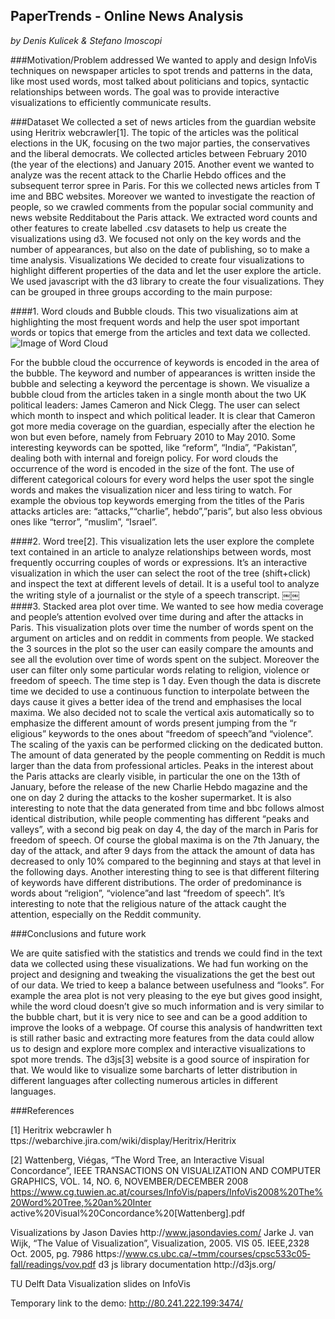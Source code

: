 ## PaperTrends - Online News Analysis
*by Denis Kulicek & Stefano Imoscopi*

###Motivation/Problem addressed
We wanted to apply and design InfoVis techniques on newspaper articles to spot trends and patterns in the data, like most used words, most talked about politicians and topics, syntactic relationships between words. The goal was to provide interactive visualizations to efficiently communicate results.

###Dataset
We collected a set of news articles from t​he guardian website using Heritrix web­crawler[1]. The topic of the articles was the political elections in the UK, focusing on the two major parties, the conservatives and the liberal democrats. We collected articles between February 2010 (the year of the elections) and January 2015.
Another event we wanted to analyze was the recent attack to the Charlie Hebdo offices and the subsequent terror spree in Paris. For this we collected news articles from T​ime and B​BC websites. Moreover we wanted to investigate the reaction of people, so we crawled comments from the popular social community and news website R​eddit​about the Paris attack.
We extracted word counts and other features to create labelled .csv datasets to help us create the visualizations using d3. We focused not only on the key words and the number of appearances, but also on the date of publishing, so to make a time analysis.
Visualizations
We decided to create four visualizations to highlight different properties of the data and let the user explore the article. We used javascript with the d3 library to create the four visualizations. They can be grouped in three groups according to the main purpose:

####1. Word clouds and B​ubble clouds.
This two visualizations aim at highlighting the most frequent words and help the user spot important words or topics that emerge from the articles and text data we collected.
![Image of Word Cloud](https://delftdatavis.herokuapp.com/images/44ee9de1.wordcloud.png)

For the bubble cloud the occurrence of keywords is encoded in the area of the bubble. The keyword and number of appearances is written inside the bubble and selecting a keyword the percentage is shown. We visualize a bubble cloud from the articles taken in a single month about the two UK political leaders: James Cameron and Nick Clegg. The user can select which month to inspect and which political leader. It is clear that Cameron got more media coverage on the guardian, especially after the election he won but even before, namely from February 2010 to May 2010. Some interesting keywords can be spotted, like “reform”​, “India”​, “Pakistan”​, dealing both with internal and foreign policy.
For word clouds the occurrence of the word is encoded in the size of the font. The use of different categorical colours for every word helps the user spot the single words and makes the visualization nicer and less tiring to watch. For example the obvious top keywords emerging from the titles of the Paris attacks articles are: “a​ttacks,​”“c​harlie”​, h​ebdo”​,”p​aris”​, but also less obvious ones like “t​error”​, “m​uslim”​, “I​srael”​.

####2. Word tree[2].
​This visualization lets the user explore the complete text contained in an article to analyze relationships between words, most frequently occurring couples of words or expressions.
It’s an interactive visualization in which the user can select the root of the tree (shift+click) and inspect the text at different levels of detail. It is a useful tool to analyze the writing style of a journalist or the style of a speech transcript.
￼￼
####3. Stacked area plot over time.
​We wanted to see how media coverage and people’s attention evolved over time during and after the attacks in Paris. This visualization plots over time the number of words spent on the argument on articles and on reddit in comments from people. We stacked the 3 sources in the plot so the user can easily compare the amounts and see all the evolution over time of words spent on the subject. Moreover the user can filter only some particular words relating to religion, violence or freedom of speech. The time step is 1 day. Even though the data is discrete time we decided to use a continuous function to interpolate between the days cause it gives a better idea of the trend and emphasises the local maxima. We also decided not to scale the vertical axis automatically so to emphasize the different amount of words present jumping from the “r​eligious”​ keywords to the ones about “f​reedom of speech”​and “v​iolence”​. The scaling of the y­axis can be performed clicking on the dedicated button.
The amount of data generated by the people commenting on Reddit is much larger than the data from professional articles. Peaks in the interest about the Paris attacks are clearly visible, in particular the one on the 13th of January, before the release of the new Charlie Hebdo magazine and the one on day 2 during the attacks to the kosher supermarket. It is also interesting to note that the data generated from time and bbc follows almost identical distribution, while people commenting has different “peaks and valleys”, with a second big peak on day 4, the day of the march in Paris for freedom of speech. Of course the global maxima is on the 7th January, the day of the attack, and after 9 days from the attack the amount of data has decreased to only 10% compared to the beginning and stays at that level in the following days.
Another interesting thing to see is that different filtering of keywords have different distributions. The order of predominance is words about “r​eligion”​, “v​iolence”​and last “f​reedom of speech”​. It’s interesting to note that the religious nature of the attack caught the attention, especially on the Reddit community.

###Conclusions and future work

We are quite satisfied with the statistics and trends we could find in the text data we collected using these visualizations. We had fun working on the project and designing and tweaking the visualizations the get the best out of our data. We tried to keep a balance between usefulness and “looks”. For example the area plot is not very pleasing to the eye but gives good insight, while the word cloud doesn’t give so much information and is very similar to the bubble chart, but it is very nice to see and can be a good addition to improve the looks of a web­page.
Of course this analysis of handwritten text is still rather basic and extracting more features from the data could allow us to design and explore more complex and interactive visualizations to spot more trends. The d3js[3] website is a good source of inspiration for that. We would like to visualize some bar­charts of letter distribution in different languages after collecting numerous articles in different languages.

###References

[1] Heritrix web­crawler h​ttps://webarchive.jira.com/wiki/display/Heritrix/Heritrix

[2] Wattenberg, Viégas, “The Word Tree, an Interactive Visual Concordance”, IEEE TRANSACTIONS ON VISUALIZATION AND COMPUTER GRAPHICS, VOL. 14, NO. 6, NOVEMBER/DECEMBER 2008 https://www.cg.tuwien.ac.at/courses/InfoVis/papers/InfoVis2008%20The%20Word%20Tree,%20an%20Inter active%20Visual%20Concordance%20[Wattenberg].pdf

Visualizations by Jason Davies h​ttp://www.jasondavies.com/
Jarke J. van Wijk, “The Value of Visualization”, V​isualization, 2005. VIS 05. IEEE,​2​3­28 Oct. 2005,
pg. 79­86 h​ttps://www.cs.ubc.ca/~tmm/courses/cpsc533c­05­fall/readings/vov.pdf d3 js library documentation h​ttp://d3js.org/

TU Delft Data Visualization slides on InfoVis

Temporary link to the demo:
http://80.241.222.199:3474/
